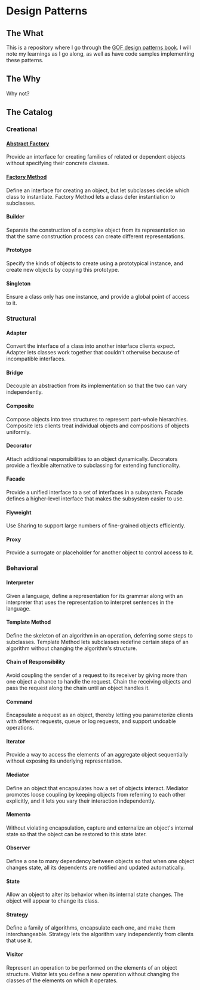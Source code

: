 # Design Patterns

## The What

This is a repository where I go through the [GOF design patterns book](https://www.amazon.com/Design-Patterns-Elements-Reusable-Object-Oriented/dp/0201633612/ref=sr_1_1?crid=1ZUM9C8B6JOA3&keywords=design+patterns+elements+of+reusable+object+oriented+software&qid=1552178715&s=gateway&sprefix=design+patterns%2Caps%2C349&sr=8-1). I will note my learnings as I go along, as well as have code samples implementing these patterns.

## The Why

Why not?

## The Catalog

### Creational

#### [Abstract Factory](https://github.com/PhilG112/DesignPatterns/tree/master/Creational/AbstractFactory)

Provide an interface for creating families of related or dependent objects without specifying their concrete classes.

#### [Factory Method](https://github.com/PhilG112/DesignPatterns/tree/master/Creational/FactoryMethod)

Define an interface for creating an object, but let subclasses decide which class to instantiate. Factory Method lets a class defer instantiation to subclasses.

#### Builder

Separate the construction of a complex object from its representation so that the same construction process can create different representations.

#### Prototype

Specify the kinds of objects to create using a prototypical instance, and create new objects by copying this prototype.

#### Singleton

Ensure a class only has one instance, and provide a global point of access to it.

### Structural

#### Adapter

Convert the interface of a class into another interface clients expect. Adapter lets classes work together that couldn't otherwise because of incompatible interfaces.

#### Bridge

Decouple an abstraction from its implementation so that the two can vary independently.

#### Composite

Compose objects into tree structures to represent part-whole hierarchies. Composite lets clients treat individual objects and compositions of objects uniformly.

#### Decorator

Attach additional responsibilities to an object dynamically. Decorators provide a flexible alternative to subclassing for extending functionality.

#### Facade

Provide a unified interface to a set of interfaces in a subsystem. Facade defines a higher-level interface that makes the subsystem easier to use.

#### Flyweight

Use Sharing to support large numbers of fine-grained objects efficiently.

#### Proxy

Provide a surrogate or placeholder for another object to control access to it.

### Behavioral

#### Interpreter

Given a language, define a representation for its grammar along with an interpreter that uses the representation to interpret sentences in the language.

#### Template Method

Define the skeleton of an algorithm in an operation, deferring some steps to subclasses. Template Method lets subclasses redefine certain steps of an algorithm without changing the algorithm's structure.

#### Chain of Responsibility

Avoid coupling the sender of a request to its receiver by giving more than one object a chance to handle the request. Chain the receiving objects and pass the request along the chain until an object handles it.

#### Command

Encapsulate a request as an object, thereby letting you parameterize clients with different requests, queue or log requests, and support undoable operations.

#### Iterator

Provide a way to access the elements of an aggregate object sequentially without exposing its underlying representation.

#### Mediator

Define an object that encapsulates how a set of objects interact. Mediator promotes loose coupling by keeping objects from referring to each other explicitly, and it lets you vary their interaction independently.

#### Memento

Without violating encapsulation, capture and externalize an object's internal state so that the object can be restored to this state later.

#### Observer

Define a one to many dependency between objects so that when one object changes state, all its dependents are notified and updated automatically.

#### State

Allow an object to alter its behavior when its internal state changes. The object will appear to change its class.

#### Strategy

Define a family of algorithms, encapsulate each one, and make them interchangeable. Strategy lets the algorithm vary independently from clients that use it.

#### Visitor

Represent an operation to be performed on the elements of an object structure. Visitor lets you define a new operation without changing the classes of the elements on which it operates.
